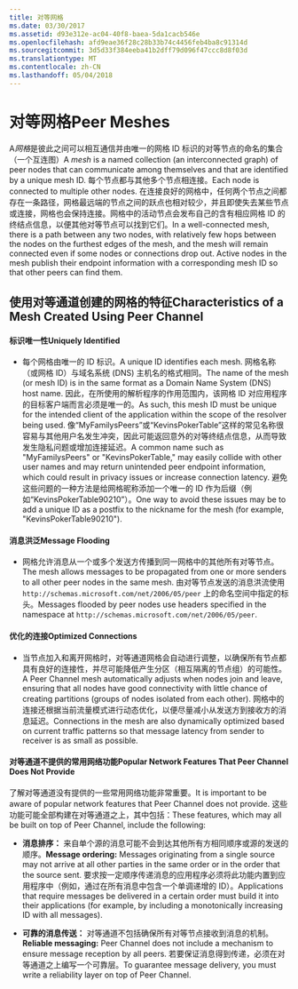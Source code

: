 ```yaml
---
title: 对等网格
ms.date: 03/30/2017
ms.assetid: d93e312e-ac04-40f8-baea-5da1cacb546e
ms.openlocfilehash: afd9eae36f28c28b33b74c4456feb4ba8c91314d
ms.sourcegitcommit: 3d5d33f384eeba41b2dff79d096f47ccc8d8f03d
ms.translationtype: MT
ms.contentlocale: zh-CN
ms.lasthandoff: 05/04/2018
---
```

# <a name="peer-meshes"></a><span data-ttu-id="9a883-102">对等网格</span><span class="sxs-lookup"><span data-stu-id="9a883-102">Peer Meshes</span></span>
<span data-ttu-id="9a883-103">A*网格*是彼此之间可以相互通信并由唯一的网格 ID 标识的对等节点的命名的集合 （一个互连图）</span><span class="sxs-lookup"><span data-stu-id="9a883-103">A *mesh* is a named collection (an interconnected graph) of peer nodes that can communicate among themselves and that are identified by a unique mesh ID.</span></span> <span data-ttu-id="9a883-104">每个节点都与其他多个节点相连接。</span><span class="sxs-lookup"><span data-stu-id="9a883-104">Each node is connected to multiple other nodes.</span></span> <span data-ttu-id="9a883-105">在连接良好的网格中，任何两个节点之间都存在一条路径，网格最远端的节点之间的跃点也相对较少，并且即使失去某些节点或连接，网格也会保持连接。网格中的活动节点会发布自己的含有相应网格 ID 的终结点信息，以便其他对等节点可以找到它们。</span><span class="sxs-lookup"><span data-stu-id="9a883-105">In a well-connected mesh, there is a path between any two nodes, with relatively few hops between the nodes on the furthest edges of the mesh, and the mesh will remain connected even if some nodes or connections drop out. Active nodes in the mesh publish their endpoint information with a corresponding mesh ID so that other peers can find them.</span></span>  
  
## <a name="characteristics-of-a-mesh-created-using-peer-channel"></a><span data-ttu-id="9a883-106">使用对等通道创建的网格的特征</span><span class="sxs-lookup"><span data-stu-id="9a883-106">Characteristics of a Mesh Created Using Peer Channel</span></span>  
  
#### <a name="uniquely-identified"></a><span data-ttu-id="9a883-107">标识唯一性</span><span class="sxs-lookup"><span data-stu-id="9a883-107">Uniquely Identified</span></span>  
  
-   <span data-ttu-id="9a883-108">每个网格由唯一的 ID 标识。</span><span class="sxs-lookup"><span data-stu-id="9a883-108">A unique ID identifies each mesh.</span></span> <span data-ttu-id="9a883-109">网格名称（或网格 ID）与域名系统 (DNS) 主机名的格式相同。</span><span class="sxs-lookup"><span data-stu-id="9a883-109">The name of the mesh (or mesh ID) is in the same format as a Domain Name System (DNS) host name.</span></span> <span data-ttu-id="9a883-110">因此，在所使用的解析程序的作用范围内，该网格 ID 对应用程序的目标客户端而言必须是唯一的。</span><span class="sxs-lookup"><span data-stu-id="9a883-110">As such, this mesh ID must be unique for the intended client of the application within the scope of the resolver being used.</span></span> <span data-ttu-id="9a883-111">像“MyFamilysPeers”或“KevinsPokerTable”这样的常见名称很容易与其他用户名发生冲突，因此可能返回意外的对等终结点信息，从而导致发生隐私问题或增加连接延迟。</span><span class="sxs-lookup"><span data-stu-id="9a883-111">A common name such as "MyFamilysPeers" or "KevinsPokerTable," may easily collide with other user names and may return unintended peer endpoint information, which could result in privacy issues or increase connection latency.</span></span> <span data-ttu-id="9a883-112">避免这些问题的一种方法是给网格昵称添加一个唯一的 ID 作为后缀（例如“KevinsPokerTable90210”）。</span><span class="sxs-lookup"><span data-stu-id="9a883-112">One way to avoid these issues may be to add a unique ID as a postfix to the nickname for the mesh (for example, "KevinsPokerTable90210").</span></span>  
  
#### <a name="message-flooding"></a><span data-ttu-id="9a883-113">消息洪泛</span><span class="sxs-lookup"><span data-stu-id="9a883-113">Message Flooding</span></span>  
  
-   <span data-ttu-id="9a883-114">网格允许消息从一个或多个发送方传播到同一网格中的其他所有对等节点。</span><span class="sxs-lookup"><span data-stu-id="9a883-114">The mesh allows messages to be propagated from one or more senders to all other peer nodes in the same mesh.</span></span> <span data-ttu-id="9a883-115">由对等节点发送的消息洪流使用 `http://schemas.microsoft.com/net/2006/05/peer` 上的命名空间中指定的标头。</span><span class="sxs-lookup"><span data-stu-id="9a883-115">Messages flooded by peer nodes use headers specified in the namespace at `http://schemas.microsoft.com/net/2006/05/peer`.</span></span>  
  
#### <a name="optimized-connections"></a><span data-ttu-id="9a883-116">优化的连接</span><span class="sxs-lookup"><span data-stu-id="9a883-116">Optimized Connections</span></span>  
  
-   <span data-ttu-id="9a883-117">当节点加入和离开网格时，对等通道网格会自动进行调整，以确保所有节点都具有良好的连接性，并尽可能降低产生分区（相互隔离的节点组）的可能性。</span><span class="sxs-lookup"><span data-stu-id="9a883-117">A Peer Channel mesh automatically adjusts when nodes join and leave, ensuring that all nodes have good connectivity with little chance of creating partitions (groups of nodes isolated from each other).</span></span> <span data-ttu-id="9a883-118">网格中的连接还根据当前流量模式进行动态优化，以便尽量减小从发送方到接收方的消息延迟。</span><span class="sxs-lookup"><span data-stu-id="9a883-118">Connections in the mesh are also dynamically optimized based on current traffic patterns so that message latency from sender to receiver is as small as possible.</span></span>  
  
#### <a name="popular-network-features-that-peer-channel-does-not-provide"></a><span data-ttu-id="9a883-119">对等通道不提供的常用网络功能</span><span class="sxs-lookup"><span data-stu-id="9a883-119">Popular Network Features That Peer Channel Does Not Provide</span></span>  
 <span data-ttu-id="9a883-120">了解对等通道没有提供的一些常用网络功能非常重要。</span><span class="sxs-lookup"><span data-stu-id="9a883-120">It is important to be aware of popular network features that Peer Channel does not provide.</span></span> <span data-ttu-id="9a883-121">这些功能可能全部构建在对等通道之上，其中包括：</span><span class="sxs-lookup"><span data-stu-id="9a883-121">These features, which may all be built on top of Peer Channel, include the following:</span></span>  
  
-   <span data-ttu-id="9a883-122">**消息排序：** 来自单个源的消息可能不会到达其他所有方相同顺序或源的发送的顺序。</span><span class="sxs-lookup"><span data-stu-id="9a883-122">**Message ordering:** Messages originating from a single source may not arrive at all other parties in the same order or in the order that the source sent.</span></span> <span data-ttu-id="9a883-123">要求按一定顺序传递消息的应用程序必须将此功能内置到应用程序中（例如，通过在所有消息中包含一个单调递增的 ID）。</span><span class="sxs-lookup"><span data-stu-id="9a883-123">Applications that require messages be delivered in a certain order must build it into their applications (for example, by including a monotonically increasing ID with all messages).</span></span>  
  
-   <span data-ttu-id="9a883-124">**可靠的消息传送：** 对等通道不包括确保所有对等节点接收到消息的机制。</span><span class="sxs-lookup"><span data-stu-id="9a883-124">**Reliable messaging:** Peer Channel does not include a mechanism to ensure message reception by all peers.</span></span> <span data-ttu-id="9a883-125">若要保证消息得到传递，必须在对等通道之上编写一个可靠层。</span><span class="sxs-lookup"><span data-stu-id="9a883-125">To guarantee message delivery, you must write a reliability layer on top of Peer Channel.</span></span>
